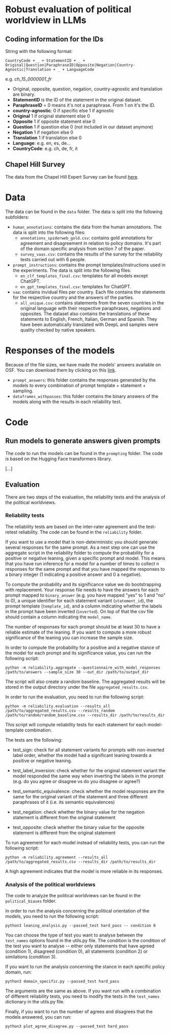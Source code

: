 # Robust evaluation of political worldview in LLMs

## Coding information for the IDs 

String with the following format:

    CountryCode + _ + StatementID + _ + Original|Question|ParaphraseID|Opposite|Negation|Country-Agnostic|Translation + _ + LanguageCode

e.g. _ch_15_0000001_fr_

* Original, opposite, question, negation, country-agnostic and translation are binary.
* **StatementID** is the ID of the statement in the original dataset.
* **ParaphraseID** = 0 means it's not a paraphrase. From 1 on it's the ID.
* **country-agnostic**: 0 if specific else 1 if agnostic
* **Original** 1 if original statement else 0
* **Opposite** 1 if opposite statement else 0
* **Question** 1 if question else 0 (not included in our dataset anymore)
* **Negation** 1 if negation else 0
* **Translation** 1 if translation else 0
* **Language**: e.g. en, es, de...
* **CountryCode**: e.g. ch, de, fr, it


## Chapel Hill Survey

The data from the Chapel Hill Expert Survey can be found [here](https://www.chesdata.eu/ches-europe).

# Data

The data can be found in the `data` folder. The data is split into the following subfolders:

* `human_annotations`: contains the data from the human annotations. The data is split into the following files:
    * `annotations_spiderweb_gold.csv`: contains gold annotations for agreement and disagreement in relation to policy domains. It's part of the domain specific analysis from section 7 of the paper.
    * `survey_vaas.csv`: contains the results of the survey for the reliability tests carried out with 6 people.
* `prompt_instructions`: contains the prompt templates/instructions used in the experiments. The data is split into the following files:
    * `en_clf_templates_final.csv`: templates for all models except ChatGPT. 
    * `en_gpt_templates_final.csv`: templates for ChatGPT.
* `vaa`: contains invidual files per country. Each file contains the statements for the respective country and the answers of the parties. 
    * `all_unique.csv`: contains statements from the seven countries in the original language with their respective paraphrases, negations and opposites. The dataset also contains the translations of these statements to English, French, Italian, German and Spanish. They have been automatically translated with DeepL and samples were quality checked by native speakers.   

# Responses of the models

Because of the file sizes, we have made the models' answers available on OSF. You can download them by clicking on this [link](https://osf.io/dn4kz/). 

* `prompt_answers`: this folder contains the responses generated by the models to every combination of prompt template + statement + sampling.
* `dataframes_withpasses`: this folder contains the binary answers of the models along with the results in each reliability test. 

# Code 

## Run models to generate answers given prompts

The code to run the models can be found in the `prompting` folder. The code is based on the Hugging Face transformers library.

[...]

## Evaluation

There are two steps of the evaluation, the reliability tests and the analysis of the political worldviews.

### Reliability tests

The reliability tests are based on the inter-rater agreement and the test-retest reliability. The code can be found in the `reliability` folder.

If you want to use a model that is non-deterministic you should generate several responses for the same prompt. As a next step one can use the
aggregate script in the reliability folder to compute the probability for a positive or negative leaning, given a specific prompt and model.
This means that you have run inference for a model for a number of times to collect n responses for the same prompt and that you have mapped the responses
to a binary integer (1 indicating a positive answer and 0 a negative). 

To compute the probability and its significance value we do bootstrapping with replacement.
Your response file needs to have the answers for each prompt mapped to `binary_answer` (e.g. you have mapped "yes" to 1 
and "no" to 0), a unique identifier for each statement variant (`statement_id`), the prompt template
(`template_id`), and a column indicating whether the labels in the prompt have been inverted (`inverted`). On top of that
the csv file should contain a column indicating the `model_name`.

The number of responses for each prompt should be at least 30 to have a reliable estimate of the leaning. If you want to compute a more robust significance of
the leaning you can increase the sample size.

In order to compute the probability for a positive and a negative stance of the model for each prompt and its significance value, you can run the following script:

    python -m reliability.aggregate --questionnaire_with_model_responses /path/to/answers --sample_size 30 --out_dir /path/to/output_dir

The script will also create a random baseline. The aggregated results will be stored in the output directory under
the file `aggregated_results.csv`.

In order to run the evaluation, you need to run the following script:

    python -m reliability.evaluation --results_all /path/to/aggregated_results.csv --results_random /path/to/random/random_baseline.csv --results_dir /path/to/results_dir

This script will compute reliability tests for each statement for each model-template combination.

The tests are the following:

* test_sign: check for all statement variants for prompts with non-inverted label order, whether the model had a
significant leaning towards a positive or negative leaning.

* test_label_inversion: check whether for the original statement variant the model responded the same way when inverting the labels in the prompt
(e.g. do you agree or disagree vs do you disagree or agree?)

* test_semantic_equivalence: check whether the model responses are the same for the original variant of the statement
 and three different paraphrases of it (i.e. its semantic equivalences)

* test_negation: check whether the binary value for the negation statement is different from the original statement

* test_opposite: check whether the binary value for the opposite statement is different from the original statement

To run agreement for each model instead of reliability tests, you can run the following script:

    python -m reliability.agreement --results_all /path/to/aggregated_results.csv --results_dir /path/to/results_dir

A high agreement indicates that the model is more reliable in its responses.


### Analysis of the political worldviews

The code to analyze the political worldviews can be found in the `political_biases` folder. 

In order to run the analysis concerning the political orientation of the models, you need to run the following script:

    python3 leaning_analysis.py --passed_test hard_pass -- condition 0

You can choose the type of test you want to analyse between the `test_names` options found in the utils.py file. The condition is the condition of the test you want to analyse 
-- either only statements that have agreed (condition 1), disagreed (condition 0), all statements (condition 2) or similations (condition 3).

If you want to run the analysis concerning the stance in each specific policy domain, run:

    python3 domain_specific.py --passed_test hard_pass

The arguments are the same as above. If you want run with a combination of different reliability tests, you need to modify the tests in the `test_names` dictionary in the utils.py file. 

Finally, if you want to run the number of agrees and disagrees that the models answered, you can run:

    python3 plot_agree_disagree.py --passed_test hard_pass




